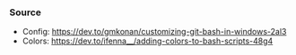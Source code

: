 ### Source
 - Config: https://dev.to/gmkonan/customizing-git-bash-in-windows-2al3
 - Colors: https://dev.to/ifenna__/adding-colors-to-bash-scripts-48g4
